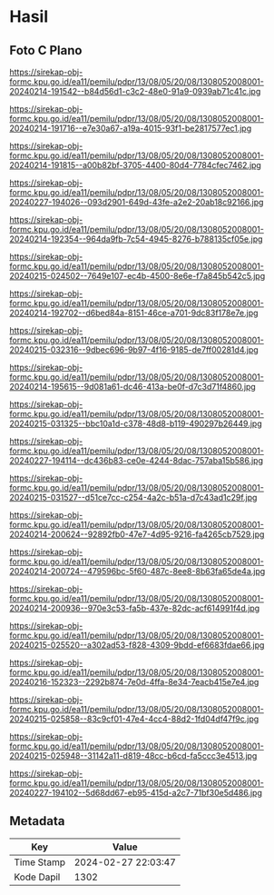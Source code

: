 # Hasil

## Foto C Plano

https://sirekap-obj-formc.kpu.go.id/ea11/pemilu/pdpr/13/08/05/20/08/1308052008001-20240214-191542--b84d56d1-c3c2-48e0-91a9-0939ab71c41c.jpg

https://sirekap-obj-formc.kpu.go.id/ea11/pemilu/pdpr/13/08/05/20/08/1308052008001-20240214-191716--e7e30a67-a19a-4015-93f1-be2817577ec1.jpg

https://sirekap-obj-formc.kpu.go.id/ea11/pemilu/pdpr/13/08/05/20/08/1308052008001-20240214-191815--a00b82bf-3705-4400-80d4-7784cfec7462.jpg

https://sirekap-obj-formc.kpu.go.id/ea11/pemilu/pdpr/13/08/05/20/08/1308052008001-20240227-194026--093d2901-649d-43fe-a2e2-20ab18c92166.jpg

https://sirekap-obj-formc.kpu.go.id/ea11/pemilu/pdpr/13/08/05/20/08/1308052008001-20240214-192354--964da9fb-7c54-4945-8276-b788135cf05e.jpg

https://sirekap-obj-formc.kpu.go.id/ea11/pemilu/pdpr/13/08/05/20/08/1308052008001-20240215-024502--7649e107-ec4b-4500-8e6e-f7a845b542c5.jpg

https://sirekap-obj-formc.kpu.go.id/ea11/pemilu/pdpr/13/08/05/20/08/1308052008001-20240214-192702--d6bed84a-8151-46ce-a701-9dc83f178e7e.jpg

https://sirekap-obj-formc.kpu.go.id/ea11/pemilu/pdpr/13/08/05/20/08/1308052008001-20240215-032316--9dbec696-9b97-4f16-9185-de7ff00281d4.jpg

https://sirekap-obj-formc.kpu.go.id/ea11/pemilu/pdpr/13/08/05/20/08/1308052008001-20240214-195615--9d081a61-dc46-413a-be0f-d7c3d71f4860.jpg

https://sirekap-obj-formc.kpu.go.id/ea11/pemilu/pdpr/13/08/05/20/08/1308052008001-20240215-031325--bbc10a1d-c378-48d8-b119-490297b26449.jpg

https://sirekap-obj-formc.kpu.go.id/ea11/pemilu/pdpr/13/08/05/20/08/1308052008001-20240227-194114--dc436b83-ce0e-4244-8dac-757aba15b586.jpg

https://sirekap-obj-formc.kpu.go.id/ea11/pemilu/pdpr/13/08/05/20/08/1308052008001-20240215-031527--d51ce7cc-c254-4a2c-b51a-d7c43ad1c29f.jpg

https://sirekap-obj-formc.kpu.go.id/ea11/pemilu/pdpr/13/08/05/20/08/1308052008001-20240214-200624--92892fb0-47e7-4d95-9216-fa4265cb7529.jpg

https://sirekap-obj-formc.kpu.go.id/ea11/pemilu/pdpr/13/08/05/20/08/1308052008001-20240214-200724--479596bc-5f60-487c-8ee8-8b63fa65de4a.jpg

https://sirekap-obj-formc.kpu.go.id/ea11/pemilu/pdpr/13/08/05/20/08/1308052008001-20240214-200936--970e3c53-fa5b-437e-82dc-acf614991f4d.jpg

https://sirekap-obj-formc.kpu.go.id/ea11/pemilu/pdpr/13/08/05/20/08/1308052008001-20240215-025520--a302ad53-f828-4309-9bdd-ef6683fdae66.jpg

https://sirekap-obj-formc.kpu.go.id/ea11/pemilu/pdpr/13/08/05/20/08/1308052008001-20240216-152323--2292b874-7e0d-4ffa-8e34-7eacb415e7e4.jpg

https://sirekap-obj-formc.kpu.go.id/ea11/pemilu/pdpr/13/08/05/20/08/1308052008001-20240215-025858--83c9cf01-47e4-4cc4-88d2-1fd04df47f9c.jpg

https://sirekap-obj-formc.kpu.go.id/ea11/pemilu/pdpr/13/08/05/20/08/1308052008001-20240215-025948--31142a11-d819-48cc-b6cd-fa5ccc3e4513.jpg

https://sirekap-obj-formc.kpu.go.id/ea11/pemilu/pdpr/13/08/05/20/08/1308052008001-20240227-194102--5d68dd67-eb95-415d-a2c7-71bf30e5d486.jpg


## Metadata

| Key        | Value               |
| ---------- | ------------------- |
| Time Stamp | 2024-02-27 22:03:47 |
| Kode Dapil | 1302                |



